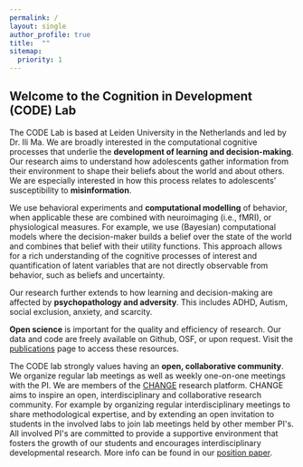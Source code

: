 ```yaml
---
permalink: /
layout: single
author_profile: true
title:  ""
sitemap:
  priority: 1
---
```

## Welcome to the Cognition in Development (CODE) Lab
The CODE Lab is based at Leiden University in the Netherlands and led by Dr. Ili Ma. We are broadly interested in the computational cognitive processes that underlie the **development of learning and decision-making**. Our research aims to understand how adolescents gather information from their environment to shape their beliefs about the world and about others. We are especially interested in how this process relates to adolescents’ susceptibility to **misinformation**.

We use behavioral experiments and **computational modelling** of behavior, when applicable these are combined with neuroimaging (i.e., fMRI), or physiological measures. For example, we use (Bayesian) computational models where the decision-maker builds a belief over the state of the world and combines that belief with their utility functions. This approach allows for a rich understanding of the cognitive processes of interest and quantification of latent variables that are not directly observable from behavior, such as beliefs and uncertainty. 

Our research further extends to how learning and decision-making are affected by **psychopathology and adversity**.
This includes ADHD, Autism, social exclusion, anxiety, and scarcity.

**Open science** is important for the quality and efficiency of research. Our data and code are freely available on Github, OSF, or upon request. Visit the [publications](/research/) page to access these resources. 

The CODE lab strongly values having an **open, collaborative community**. We organize regular lab meetings as well as weekly one-on-one meetings with the PI. We are members of the [CHANGE](https://www.changeleiden.nl/) research platform. CHANGE aims to inspire an open, interdisciplinary and collaborative research community. For example by organizing regular interdisciplinary meetings to share methodological expertise, and by extending an open invitation to students in the involved labs to join lab meetings held by other member PI's. All involved PI's are committed to provide a supportive environment that fosters the growth of our students and encourages interdisciplinary developmental research. More info can be found in our [position paper](https://www.frontiersin.org/articles/10.3389/fnint.2022.827097/full). 
